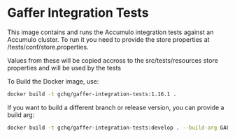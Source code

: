 Gaffer Integration Tests
==========================

This image contains and runs the Accumulo integration tests against an Accumulo cluster.
To run it you need to provide the store properties at /tests/conf/store.properties.

Values from these will be copied accross to the src/tests/resources store properties and will be used by the tests

To Build the Docker image, use:
```bash
docker build -t gchq/gaffer-integration-tests:1.16.1 .
```

If you want to build a different branch or release version, you can provide a build arg:
```bash
docker build -t gchq/gaffer-integration-tests:develop . --build-arg GAFFER_VERSION=develop
```